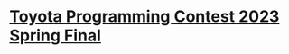 # [Toyota Programming Contest 2023 Spring Final](https://atcoder.jp/contests/toyota2023spring-final)
